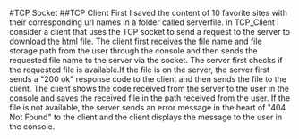 #TCP Socket
##TCP Client
First I saved the content of 10 favorite sites with their corresponding url names in a folder called serverfile.
in TCP_Client i consider a client that uses the TCP socket to send a request to the server to download the html file. The client first receives the file name and file storage path from the user through the console and then sends the requested file name to the server via the socket.
The server first checks if the requested file is available.If the file is on the server, the server first sends a "200 ok" response code to the client and then sends the file to the client.
The client shows the code received from the server to the user in the console and saves the received file in the path received from the user.
If the file is not available, the server sends an error message in the heart of "404 Not Found" to the client and the client displays the message to the user in the console.